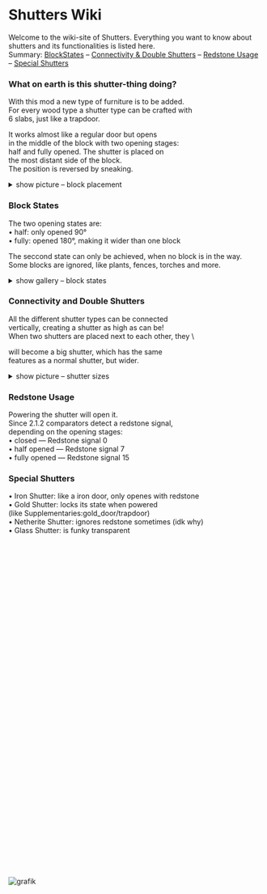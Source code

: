 # Shutters Wiki
Welcome to the wiki-site of Shutters. Everything you want to know about shutters and its functionalities is listed here.\
Summary:
[BlockStates](https://github.com/nudelauflauch/shutter-wiki/tree/main?tab=readme-ov-file#block-states) – [Connectivity & Double Shutters](https://github.com/nudelauflauch/shutter-wiki/tree/main?tab=readme-ov-file#connectivity-and-double-shutters) – [Redstone Usage](https://github.com/nudelauflauch/shutter-wiki/tree/main?tab=readme-ov-file#redstone-usage) – [Special Shutters](https://github.com/nudelauflauch/shutter-wiki/tree/main?tab=readme-ov-file#special-shutters)


  ### What on earth is this shutter-thing doing?
  With this mod a new type of furniture is to be added. \
  For every wood type a shutter type can be crafted with \
  6 slabs, just like a trapdoor.


  It works almost like a regular door but opens \
  in the middle of the block with two opening stages: \
  half and fully opened. The shutter is placed on \
  the most distant side of the block. \
  The position is reversed by sneaking.

  <details>
<summary>show picture – block placement</summary>

![facing](https://github.com/user-attachments/assets/3169efdc-3a75-4271-ab2b-6b3385e27a46)\
on the left: normal placement – on the right: placed while sneaking

</details>

  ### Block States
  The two opening states are: \
  • half: only opened 90° \
  • fully: opened 180°, making it wider than one block

  
  The seccond state can only be achieved, when no block is in the way. \
  Some blocks are ignored, like plants, fences, torches and more.

<details>
<summary>show gallery – block states</summary>

![stages1](https://github.com/user-attachments/assets/671b9d79-7750-477a-8389-be136eb9cba5)
completely closed up

![stages2](https://github.com/user-attachments/assets/e9e88dc0-b8a8-46d0-88c4-7c88cd75f880)
not so much closed up

![stages3](https://github.com/user-attachments/assets/fff15d87-e8f5-420d-bcfb-647db6b0cf81)
all open

</details>

  ### Connectivity and Double Shutters
  All the different shutter types can be connected \
  vertically, creating a shutter as high as can be! \
  When two shutters are placed next to each other, they \

  will become a big shutter, which has the same \
  features as a normal shutter, but wider.


<details>
<summary>show picture – shutter sizes </summary>

  ![bigsmall](https://github.com/user-attachments/assets/c2854d23-cfbe-424b-a226-ad508f40e09a)\
on the left: normal shutter – on the right: enormous shutter

</details>


  ### Redstone Usage
  Powering the shutter will open it. \
  Since 2.1.2 comparators detect a redstone signal, \
  depending on the opening stages: \
  • closed — Redstone signal 0 \
  • half opened — Redstone signal 7 \
  • fully opened — Redstone signal 15

  ### Special Shutters
  • Iron Shutter: like a iron door, only openes with redstone \
  • Gold Shutter: locks its state when powered \
    (like Supplementaries:gold_door/trapdoor) \
  • Netherite Shutter: ignores redstone sometimes (idk why) \
  • Glass Shutter: is funky transparent
  </br>
  </br>
  </br>
  </br>
  </br>
  </br>
  </br>
  </br>
  </br>
  </br>
  </br>
  </br>
  </br>
  </br>
  </br>
  </br>
  </br>
  </br>
  </br>
  </br>
  </br>
  </br>
  </br>
  </br>
  </br>
  </br>
  </br>
  </br>
  </br>
  </br>
  </br>
  </br>
  </br>
  </br>
  </br>
  </br>
  </br>
  </br>
  </br>
  </br>
  
![grafik](https://github.com/user-attachments/assets/e3a044a8-64ad-41e8-a0f8-0cb94b7aac8d)
